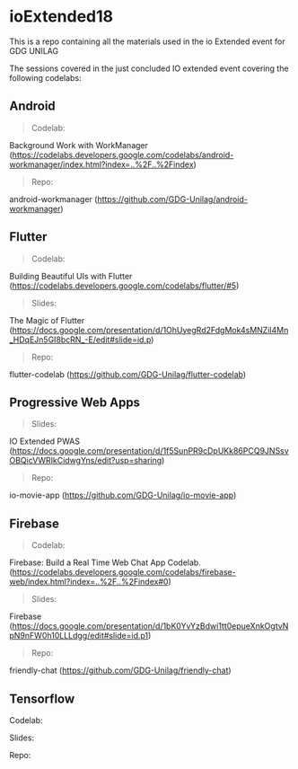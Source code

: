 # ioExtended18
This is a repo containing all the materials used in the io Extended event for GDG UNILAG

The sessions covered in the just concluded IO extended event covering the following codelabs:

## Android

> Codelab: 

Background Work with WorkManager (https://codelabs.developers.google.com/codelabs/android-workmanager/index.html?index=..%2F..%2Findex)

> Repo: 

android-workmanager (https://github.com/GDG-Unilag/android-workmanager)


## Flutter

> Codelab: 

Building Beautiful UIs with Flutter (https://codelabs.developers.google.com/codelabs/flutter/#5)

> Slides:

The Magic of Flutter (https://docs.google.com/presentation/d/1OhUyegRd2FdgMok4sMNZil4Mn_HDqEJn5GI8bcRN_-E/edit#slide=id.p)

> Repo: 

flutter-codelab (https://github.com/GDG-Unilag/flutter-codelab)

## Progressive Web Apps

> Slides: 

IO Extended PWAS (https://docs.google.com/presentation/d/1f5SunPR9cDpUKk86PCQ9JNSsvOBQicVWRIkCidwgYns/edit?usp=sharing)

> Repo: 

io-movie-app (https://github.com/GDG-Unilag/io-movie-app)

## Firebase

> Codelab: 

Firebase: Build a Real Time Web Chat App Codelab. (https://codelabs.developers.google.com/codelabs/firebase-web/index.html?index=..%2F..%2Findex#0)

> Slides: 

Firebase (https://docs.google.com/presentation/d/1bK0YvYzBdwi1tt0epueXnkOgtvNpN9nFW0h10LLLdgg/edit#slide=id.p1)

> Repo: 

friendly-chat (https://github.com/GDG-Unilag/friendly-chat)

## Tensorflow

Codelab: 

Slides:

Repo: 



